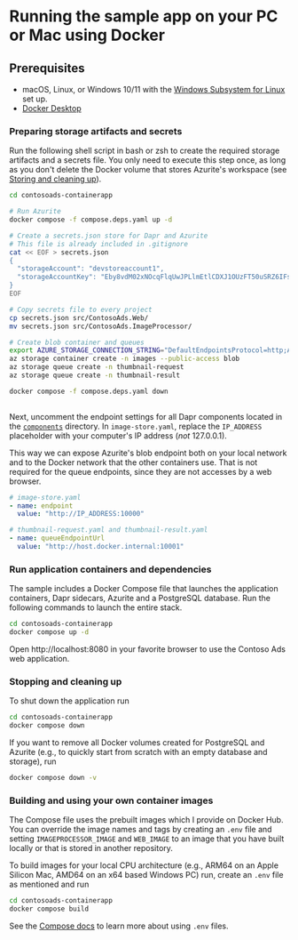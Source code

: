 # Running the sample app on your PC or Mac using Docker

## Prerequisites

* macOS, Linux, or Windows 10/11 with the [Windows Subsystem for Linux](https://docs.microsoft.com/en-us/windows/wsl/) set up.
* [Docker Desktop](https://docs.docker.com/docker-desktop/install/)

### Preparing storage artifacts and secrets

Run the following shell script in bash or zsh to create the required storage artifacts and a secrets file.
You only need to execute this step once, as long as you don't delete the Docker
volume that stores Azurite's workspace (see [Storing and cleaning up](#cleanup)).

```bash
cd contosoads-containerapp

# Run Azurite
docker compose -f compose.deps.yaml up -d  

# Create a secrets.json store for Dapr and Azurite
# This file is already included in .gitignore
cat << EOF > secrets.json
{
  "storageAccount": "devstoreaccount1",
  "storageAccountKey": "Eby8vdM02xNOcqFlqUwJPLlmEtlCDXJ1OUzFT50uSRZ6IFsuFq2UVErCz4I6tq/K1SZFPTOtr/KBHBeksoGMGw=="
}
EOF

# Copy secrets file to every project
cp secrets.json src/ContosoAds.Web/
mv secrets.json src/ContosoAds.ImageProcessor/ 

# Create blob container and queues
export AZURE_STORAGE_CONNECTION_STRING="DefaultEndpointsProtocol=http;AccountName=devstoreaccount1;AccountKey=Eby8vdM02xNOcqFlqUwJPLlmEtlCDXJ1OUzFT50uSRZ6IFsuFq2UVErCz4I6tq/K1SZFPTOtr/KBHBeksoGMGw==;BlobEndpoint=http://127.0.0.1:10000/devstoreaccount1;QueueEndpoint=http://127.0.0.1:10001/devstoreaccount1;TableEndpoint=http://127.0.0.1:10002/devstoreaccount1;"
az storage container create -n images --public-access blob
az storage queue create -n thumbnail-request
az storage queue create -n thumbnail-result

docker compose -f compose.deps.yaml down  
 
```

Next, uncomment the endpoint settings for all Dapr components located in the [`components`](../components) directory.
In `image-store.yaml`, replace the `IP_ADDRESS` placeholder with your computer's 
IP address (_not_ 127.0.0.1).

This way we can expose Azurite's blob endpoint both on your local network and to the
Docker network that the other containers use. That is not required for the queue 
endpoints, since they are not accesses by a web browser.

```yaml
# image-store.yaml
- name: endpoint
  value: "http://IP_ADDRESS:10000"

# thumbnail-request.yaml and thumbnail-result.yaml
- name: queueEndpointUrl
  value: "http://host.docker.internal:10001"
```

### Run application containers and dependencies

The sample includes a Docker Compose file that launches the application containers, Dapr sidecars, Azurite and a PostgreSQL
database. Run the following commands to launch the entire stack.

```bash
cd contosoads-containerapp
docker compose up -d
```

Open http://localhost:8080 in your favorite browser to use the Contoso Ads web application.

### Stopping and cleaning up

To shut down the application run

```bash
cd contosoads-containerapp
docker compose down
```

If you want to remove all Docker volumes created for PostgreSQL and Azurite
(e.g., to quickly start from scratch with an empty database and storage), run

```bash
docker compose down -v
```

### Building and using your own container images 

The Compose file uses the prebuilt images which I provide on Docker Hub. You can 
override the image names and tags by creating an `.env` file and setting 
`IMAGEPROCESSOR_IMAGE` and `WEB_IMAGE` to an image that you have built locally or 
that is stored in another repository. 

To build images for your local CPU architecture (e.g., ARM64 on an Apple Silicon Mac,
AMD64 on an x64 based Windows PC) run, create an `.env` file as mentioned and run

```bash
cd contosoads-containerapp
docker compose build
````

See the [Compose docs](https://docs.docker.com/compose/environment-variables/set-environment-variables/#substitute-with-an-env-file)
to learn more about using `.env` files. 
